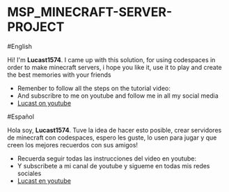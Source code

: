 # MSP_MINECRAFT-SERVER-PROJECT

#English

Hi! I'm  **Lucast1574**. I came up with this solution, for using codespaces in order to make minecraft servers, i hope you like it, use it to play and create the best memories with your friends

- Remenber to follow all the steps on the tutorial video:
- And subscribre to me on youtube and follow me in all my social media 
- [Lucast on youtube](https://www.youtube.com/channel/UCBFHVQoUZYyd2w5S18Nb3Lg)

#Español


Hola soy, **Lucast1574**. Tuve la idea de hacer esto posible, crear servidores de minecraft con codespaces, espero les guste, lo usen para jugar y que creen los mejores recuerdos con sus amigos!

- Recuerda seguir todas las instrucciones del video en youtube:
- Y subscribete a mi canal de youtube y sigueme en todas mis redes sociales 
- [Lucast en youtube](https://www.youtube.com/channel/UCBFHVQoUZYyd2w5S18Nb3Lg)
